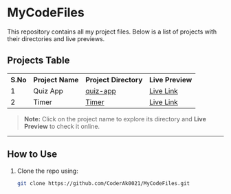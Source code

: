 # MyCodeFiles

This repository contains all my project files. Below is a list of projects with their directories and live previews.

## Projects Table

<table>
  <tr>
    <th>S.No</th>
    <th>Project Name</th>
    <th>Project Directory</th>
    <th>Live Preview</th>
  </tr>
  <tr>
    <td>1</td>
    <td>Quiz App</td>
    <td><a href="Quiz App/">quiz-app</a></td>
    <td><a href="https://coderak0021.github.io/MyCodeFiles/Quiz App">Live Link</a></td>
  </tr>
  <tr>
    <td>2</td>
    <td>Timer</td>
    <td><a href="Timer/">Timer</a></td>
    <td><a href="https://coderak0021.github.io/MyCodeFiles/Timer">Live Link</a></td>
  </tr>
</table>

> **Note:** Click on the project name to explore its directory and **Live Preview** to check it online.

---

## How to Use
1. Clone the repo using:
   ```sh
   git clone https://github.com/CoderAk0021/MyCodeFiles.git
   
